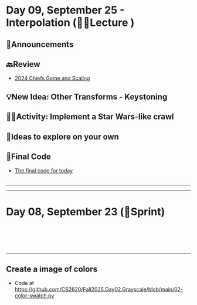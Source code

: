 # Day 09, September 25 - Interpolation (🧑‍🏫Lecture )

## 📢Announcements

## 🔙Review
- [2024 Chiefs Game and Scaling](https://www.youtube.com/watch?v=2wyhvmhQp8Y)


## 💡New Idea: Other Transforms - Keystoning

## 👩‍💻Activity: Implement a Star Wars-like crawl


## 🧭Ideas to explore on your own


## 🏁Final Code
 - [The final code for today](https://github.com/cs)
<br/><br/>
---
---


# Day 08, September 23 (👟Sprint)

<br/><br/>
---
---

## Create a image of colors
- Code at https://github.com/CS2620/Fall2025.Day02.Grayscale/blob/main/02-color-swatch.py